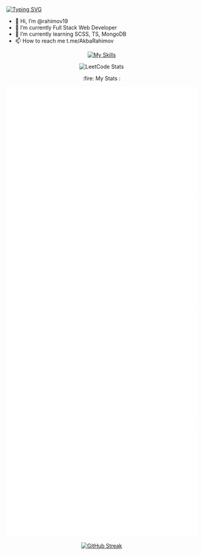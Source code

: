 [![Typing SVG](https://readme-typing-svg.demolab.com?font=Fira+Code&weight=600&size=22&duration=2000&pause=1000&color=7D056A&width=650&lines=Hi!+It's+Akbar+here.+Welcome+to+my+GitHub+Page+%3C3)](https://git.io/typing-svg)


- 👋 Hi, I’m @rahimov19
- 👀 I’m currently Full Stack Web Developer
- 🌱 I’m currently learning SCSS, TS, MongoDB
- 📫 How to reach me t.me/AkbaRahimov

<!---
rahimov19/rahimov19 is a ✨ special ✨ repository because its `README.md` (this file) appears on your GitHub profile.
You can click the Preview link to take a look at your changes.
--->
<div align="center">
  
  
[![My Skills](https://skillicons.dev/icons?i=html,md,css,nodejs,bootstrap,ts,react,redux,git,github,bash,express,js,mongodb,ps,postgres,vscode&perline=16)](https://skillicons.dev)
  
  ![LeetCode Stats](https://leetcode.card.workers.dev/rahimov19?theme=dark&font=baloo&extension=null)
</div>
<p align="center">:fire: My Stats :</p>
<div id="stats" align="center">
  
  
<img class="img" src="https://raw.githubusercontent.com/rahimov19/stats/master/generated/overview.svg#gh-dark-mode-only"/>
  
  
<img class="img" src="https://raw.githubusercontent.com/rahimov19/stats/master/generated/languages.svg#gh-dark-mode-only"/>
  

  </div>
  
  
<div id="stats" align="center">
  
  
<img class="img" src="https://raw.githubusercontent.com/rahimov19/stats/master/generated/overview.svg#gh-light-mode-only"/>
  
  
<img class="img" src="https://raw.githubusercontent.com/rahimov19/stats/master/generated/languages.svg#gh-light-mode-only"/>
  
  
  </div>
  <div align="center">
  
  
[![GitHub Streak](https://streak-stats.demolab.com?user=rahimov19&theme=dark)](https://git.io/streak-stats)
  
  
</div>
